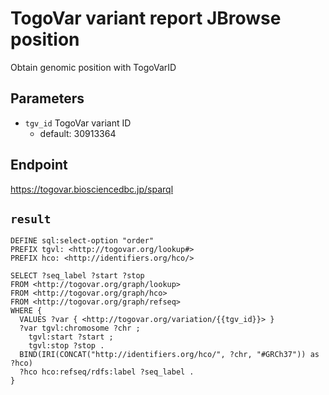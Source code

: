 # TogoVar variant report JBrowse position

Obtain genomic position with TogoVarID

## Parameters

* `tgv_id` TogoVar variant ID
  * default: 30913364

## Endpoint

https://togovar.biosciencedbc.jp/sparql

## `result`

```sparql
DEFINE sql:select-option "order"
PREFIX tgvl: <http://togovar.org/lookup#>
PREFIX hco: <http://identifiers.org/hco/>

SELECT ?seq_label ?start ?stop
FROM <http://togovar.org/graph/lookup>
FROM <http://togovar.org/graph/hco>
FROM <http://togovar.org/graph/refseq>
WHERE {
  VALUES ?var { <http://togovar.org/variation/{{tgv_id}}> }
  ?var tgvl:chromosome ?chr ;
    tgvl:start ?start ;
    tgvl:stop ?stop .
  BIND(IRI(CONCAT("http://identifiers.org/hco/", ?chr, "#GRCh37")) as ?hco)
  ?hco hco:refseq/rdfs:label ?seq_label .
}
```